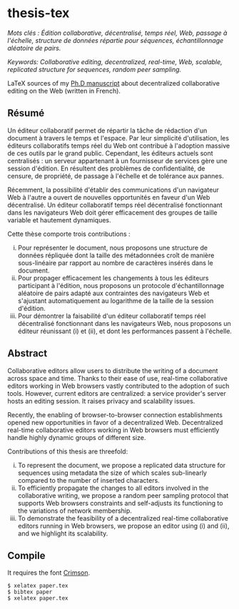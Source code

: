 # thesis-tex

<i> Mots clés : Édition collaborative, décentralisé, temps réel, Web, passage à
l'échelle, structure de données répartie pour séquences, échantillonnage
aléatoire de pairs.  </i>

<i> Keywords: Collaborative editing, decentralized, real-time, Web, scalable,
replicated structure for sequences, random peer sampling.  </i>

LaTeX sources of my [Ph.D
manuscript](https://github.com/Chat-Wane/thesis-tex/blob/master/paper.pdf) about
decentralized collaborative editing on the Web (written in French).

## Résumé

Un éditeur collaboratif permet de répartir la tâche de rédaction d'un document à
travers le temps et l'espace. Par leur simplicité d'utilisation, les éditeurs
collaboratifs temps réel du Web ont contribué à l'adoption massive de ces outils
par le grand public. Cependant, les éditeurs actuels sont centralisés : un
serveur appartenant à un fournisseur de services gère une session d'édition. En
résultent des problèmes de confidentialité, de censure, de propriété, de passage
à l'échelle et de tolérance aux pannes.

Récemment, la possibilité d'établir des communications d'un navigateur Web à
l'autre a ouvert de nouvelles opportunités en faveur d'un Web décentralisé. Un
éditeur collaboratif temps réel décentralisé fonctionnant dans les navigateurs
Web doit gérer efficacement des groupes de taille variable et hautement
dynamiques.

Cette thèse comporte trois contributions :
<ol type="i">
  <li> Pour représenter le document, nous proposons une structure de données
    répliquée dont la taille des métadonnées croît de manière sous-linéaire par
    rapport au nombre de caractères insérés dans le document. </li>
  <li> Pour propager efficacement les changements à tous les éditeurs
    participant à l'édition, nous proposons un protocole d'échantillonnage
    aléatoire de pairs adapté aux contraintes des navigateurs Web et s'ajustant
    automatiquement au logarithme de la taille de la session d'édition. </li>
  <li> Pour démontrer la faisabilité d'un éditeur collaboratif temps réel
    décentralisé fonctionnant dans les navigateurs Web, nous proposons un
    éditeur réunissant (i) et (ii), et dont les performances passent à
    l'échelle. </li>
</ol>

## Abstract

Collaborative editors allow users to distribute the writing of a document across
space and time. Thanks to their ease of use, real-time collaborative editors
working in Web browsers vastly contributed to the adoption of such
tools. However, current editors are centralized: a service provider's server
hosts an editing session. It raises privacy and scalability issues.
  
Recently, the enabling of browser-to-browser connection establishments opened
new opportunities in favor of a decentralized Web.  Decentralized real-time
collaborative editors working in Web browsers must efficiently handle highly
dynamic groups of different size.

Contributions of this thesis are threefold:
<ol type="i">
  <li> To represent the document, we propose a replicated data structure for
    sequences using metadata the size of which scales sub-linearly compared to
    the number of inserted characters. </li>
  <li> To efficiently propagate the changes to all editors involved in the
    collaborative writing, we propose a random peer sampling protocol that
    supports Web browsers constraints and self-adjusts its functioning to the
    variations of network membership.</li>
  <li> To demonstrate the feasibility of a decentralized real-time
    collaborative editors running in Web browsers, we propose an editor using
    (i) and (ii), and we highlight its scalability. </li>
</ol>


## Compile

It requires the font [Crimson](http://www.fontsquirrel.com/fonts/crimson).

```
$ xelatex paper.tex
$ bibtex paper
$ xelatex paper.tex
```